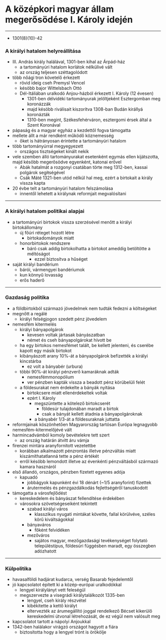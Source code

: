 # A középkori magyar állam megerősödése I. Károly idején
---
- 1301(8)(10)-42
### A királyi hatalom helyreállítása
- III. András király halálával, 1301-ben kihal az Árpád-ház
	- a tartományúri hatalom korlátok nélkülivé vált
	- az ország teljesen széttagolódott
- több nőági tron követelő érkezett
	- rövid ideig cseh Premysl Vencel
	- késöbb bajor Wittelsbach Ottó
	- Dél-Itáliában uralkodó Anjou-házból érkezett I. Károly (12 évesen)
		- 1301-ben délvidéki tartományurak jelöltjeként Esztergomban meg koronázzák
		- majd késöbb riválisait kiszorítva 1308-ban Budán királlyá koronázták
		- 1310-ben megint, Székesfehérváron, esztergomi érsek által a Szent Koronával
- pápaság és a magyar egyház a kezdettől fogva támogatta
- mellete állt a már rendként működő köznemesség
	- őket is hátrányosan érintette a tartományúri hatalom
- több tartományúrral megyegyezett
	- országos tisztségeket kínált nekik
- vele szemben álló tartományurakat esetenként egymás ellen kijátszotta, majd később megerősödve egyenként, katonai erővel
	- Abák hatalmát a rozgonyi csatában törte meg 1312-ben, kassai polgárok segíŧségével
	- Csák Máté 1321-ben utód nélkül hal meg, ezért a birtokait a király vissza kapta
- 20 évbe telt a tartományúri hatalom felszámolása
	- innentől lehetett a királynak reformjait megvalósítani
---
### A királyi hatalom politikai alapjai
- a tartományúri birtokok vissza szerzésével menőtt a királyi birtokállomány
	- új főúri réteget hozott létre
		- birtokadományok miatt
	- honorbirtokok rendszere
		- báró csak addig birtokolhatta a birtokot ameddig betöltötte a méltóságot
			- ezzel biztosítva a hűséget
- saját királyi bandérium
	- bárói, vármengyei bandériumok
	- kun könnyű lovasság
	- erős haderő
---
### Gazdaság politika
- a földbirtokból származó jövedelmek nem tudták fedezni a költségeket
- megnőtt a regálé
	- királyi felségjogon szedett pénz jövedelem
- nemesfém kitermelés
	- királyi bányapolgárok
		- kevesen voltak jártasak bányászatban
		- német és cseh bányapolgárokat hívott be
	- ha egy birtokos nemesfémet talált, be kellett jelenteni, és cserébe kapott egy másik birtokot
	- kibányászott arany 10%-át a bányapolgárok befizették a királyi kincstárba
		- ez volt a bányabér (urbura)
	- többi 90%-át királyi pénzverő kamaráknak adták
		- nemesfémmonopólium
		- ver pénzben kapták vissza a beadott pénz körübelüli felét
	- a földesurakat nem érdekelte a bányák nyitása
		- birtokcsere miatt ellenérdekeltek voltak
		- ezért I. Károly
			- megszüntette a kötelező birtokcserét
				- földesúr tulajdonában maradt a birtok
				- csak a bányát kellett átadnia a bányapolgároknak
			- a bányabér 1/3-át a földesuraknak juttatta
- reformjainak köszönhetően Magyarország tartósan Európa legnagyobb nemesfém-kitermelőjévé vált
- harmincadvámból komoly bevételekre tett szert 
	- az ország határán átvitt áru vámja
- firenzei mintára aranyfornitott vezetettbe
	- korábban alkalmazott pénzrontás illetve pénzváltás miatt kiszámíthatatlanná tette a pénz értékét
	- erről késöbb lemondott illetve az évenkénti pénzváltásból származó kamara hasznáról
- első állandó, országos, pénzben fizetett egyenes adója
	- kapuadó
		- jobbágyok kapunként évi 18 dénárt (~1/5 aranyforint) fizettek
		- árutermelés és pénzgazdálkodás fejlettségéről tanuskodott
- támogatta a városfejlődést
	- kereskedelem és bányászat fellendítése érdekében
	- városokra szövetségeseiként tekintett
		- szabad királyi város
			- klasszikus nyugati mintákat követte, fallal körülvéve, széles körű kiváltságokkal
		- bányaváros
			- főként felvidéken
		- mezőváros
			- sajátos magyar, mezőgazdasági tevékenységet folytató településtípus, földesúri függésben maradt, egy összegben adózhatott
---
### Külpolitika
- havasalföldi hadjárat kudarca, verség Basarab fejedelemtől
- jó kapcsolatot épített ki a közép-európai uralkodókkal
	- lengyel királylányt vett feleségül
	- megszervezte a visegrádi királytalálkozót 1335-ben
		- lengyel, cseh király részvétel
		- kibékitette a kettő királyt
		- eltervezték az árumegállító joggal rendelkező Bécset kikerülő kereskedelmi útvonal létrehozását, de ez végül nem valósult meg
- kapcsolatot tartott a nápolyi Anjoukkal
- 1342-ben halálakor virágzó országot hagyott a fiára
	- biztosította hogy a lengyel trónt is örökölje